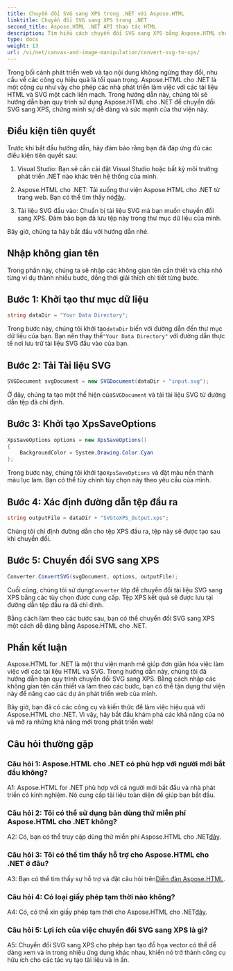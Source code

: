 ```yaml
---
title: Chuyển đổi SVG sang XPS trong .NET với Aspose.HTML
linktitle: Chuyển đổi SVG sang XPS trong .NET
second_title: Aspose.HTML .NET API thao tác HTML
description: Tìm hiểu cách chuyển đổi SVG sang XPS bằng Aspose.HTML cho .NET. Tăng cường phát triển web của bạn với thư viện mạnh mẽ này.
type: docs
weight: 13
url: /vi/net/canvas-and-image-manipulation/convert-svg-to-xps/
---
```


Trong bối cảnh phát triển web và tạo nội dung không ngừng thay đổi, nhu cầu về các công cụ hiệu quả là tối quan trọng. Aspose.HTML cho .NET là một công cụ như vậy cho phép các nhà phát triển làm việc với các tài liệu HTML và SVG một cách liền mạch. Trong hướng dẫn này, chúng tôi sẽ hướng dẫn bạn quy trình sử dụng Aspose.HTML cho .NET để chuyển đổi SVG sang XPS, chứng minh sự dễ dàng và sức mạnh của thư viện này.

## Điều kiện tiên quyết

Trước khi bắt đầu hướng dẫn, hãy đảm bảo rằng bạn đã đáp ứng đủ các điều kiện tiên quyết sau:

1. Visual Studio: Bạn sẽ cần cài đặt Visual Studio hoặc bất kỳ môi trường phát triển .NET nào khác trên hệ thống của mình.

2.  Aspose.HTML cho .NET: Tải xuống thư viện Aspose.HTML cho .NET từ trang web. Bạn có thể tìm thấy nó[đây](https://releases.aspose.com/html/net/).

3. Tài liệu SVG đầu vào: Chuẩn bị tài liệu SVG mà bạn muốn chuyển đổi sang XPS. Đảm bảo bạn đã lưu tệp này trong thư mục dữ liệu của mình.

Bây giờ, chúng ta hãy bắt đầu với hướng dẫn nhé.

## Nhập không gian tên

Trong phần này, chúng ta sẽ nhập các không gian tên cần thiết và chia nhỏ từng ví dụ thành nhiều bước, đồng thời giải thích chi tiết từng bước.

## Bước 1: Khởi tạo thư mục dữ liệu

```csharp
string dataDir = "Your Data Directory";
```

 Trong bước này, chúng tôi khởi tạo`dataDir` biến với đường dẫn đến thư mục dữ liệu của bạn. Bạn nên thay thế`"Your Data Directory"` với đường dẫn thực tế nơi lưu trữ tài liệu SVG đầu vào của bạn.

## Bước 2: Tải Tài liệu SVG

```csharp
SVGDocument svgDocument = new SVGDocument(dataDir + "input.svg");
```

Ở đây, chúng ta tạo một thể hiện của`SVGDocument` và tải tài liệu SVG từ đường dẫn tệp đã chỉ định.

## Bước 3: Khởi tạo XpsSaveOptions

```csharp
XpsSaveOptions options = new XpsSaveOptions()
{
    BackgroundColor = System.Drawing.Color.Cyan
};
```

 Trong bước này, chúng tôi khởi tạo`XpsSaveOptions` và đặt màu nền thành màu lục lam. Bạn có thể tùy chỉnh tùy chọn này theo yêu cầu của mình.

## Bước 4: Xác định đường dẫn tệp đầu ra

```csharp
string outputFile = dataDir + "SVGtoXPS_Output.xps";
```

Chúng tôi chỉ định đường dẫn cho tệp XPS đầu ra, tệp này sẽ được tạo sau khi chuyển đổi.

## Bước 5: Chuyển đổi SVG sang XPS

```csharp
Converter.ConvertSVG(svgDocument, options, outputFile);
```

 Cuối cùng, chúng tôi sử dụng`Converter` lớp để chuyển đổi tài liệu SVG sang XPS bằng các tùy chọn được cung cấp. Tệp XPS kết quả sẽ được lưu tại đường dẫn tệp đầu ra đã chỉ định.

Bằng cách làm theo các bước sau, bạn có thể chuyển đổi SVG sang XPS một cách dễ dàng bằng Aspose.HTML cho .NET.

## Phần kết luận

Aspose.HTML for .NET là một thư viện mạnh mẽ giúp đơn giản hóa việc làm việc với các tài liệu HTML và SVG. Trong hướng dẫn này, chúng tôi đã hướng dẫn bạn quy trình chuyển đổi SVG sang XPS. Bằng cách nhập các không gian tên cần thiết và làm theo các bước, bạn có thể tận dụng thư viện này để nâng cao các dự án phát triển web của mình.

Bây giờ, bạn đã có các công cụ và kiến thức để làm việc hiệu quả với Aspose.HTML cho .NET. Vì vậy, hãy bắt đầu khám phá các khả năng của nó và mở ra những khả năng mới trong phát triển web!

## Câu hỏi thường gặp

### Câu hỏi 1: Aspose.HTML cho .NET có phù hợp với người mới bắt đầu không?

A1: Aspose.HTML for .NET phù hợp với cả người mới bắt đầu và nhà phát triển có kinh nghiệm. Nó cung cấp tài liệu toàn diện để giúp bạn bắt đầu.

### Câu hỏi 2: Tôi có thể sử dụng bản dùng thử miễn phí Aspose.HTML cho .NET không?

 A2: Có, bạn có thể truy cập dùng thử miễn phí Aspose.HTML cho .NET[đây](https://releases.aspose.com/).

### Câu hỏi 3: Tôi có thể tìm thấy hỗ trợ cho Aspose.HTML cho .NET ở đâu?

 A3: Bạn có thể tìm thấy sự hỗ trợ và đặt câu hỏi trên[Diễn đàn Aspose.HTML](https://forum.aspose.com/).

### Câu hỏi 4: Có loại giấy phép tạm thời nào không?

 A4: Có, có thể xin giấy phép tạm thời cho Aspose.HTML cho .NET[đây](https://purchase.aspose.com/temporary-license/).

### Câu hỏi 5: Lợi ích của việc chuyển đổi SVG sang XPS là gì?

A5: Chuyển đổi SVG sang XPS cho phép bạn tạo đồ họa vector có thể dễ dàng xem và in trong nhiều ứng dụng khác nhau, khiến nó trở thành công cụ hữu ích cho các tác vụ tạo tài liệu và in ấn.